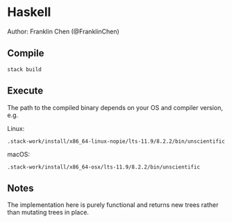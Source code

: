 # Haskell

Author: Franklin Chen (@FranklinChen)

## Compile

```
stack build
```

## Execute

The path to the compiled binary depends on your OS and compiler version, e.g.

Linux:

```
.stack-work/install/x86_64-linux-nopie/lts-11.9/8.2.2/bin/unscientific
```

macOS:

```
.stack-work/install/x86_64-osx/lts-11.9/8.2.2/bin/unscientific
```

## Notes

The implementation here is purely functional and returns new trees
rather than mutating trees in place.
